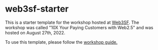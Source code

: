 # web3sf-starter

This is a starter template for the workshop hosted at [Web3SF](https://web3sf.com/). The workshop was called "10X Your Paying Customers with Web2.5" and was hosted on August 27th, 2022. 

To use this template, please follow the [workshop guide.](https://blog.paper.xyz/10x-your-paying-customers-with-web2-5/)
